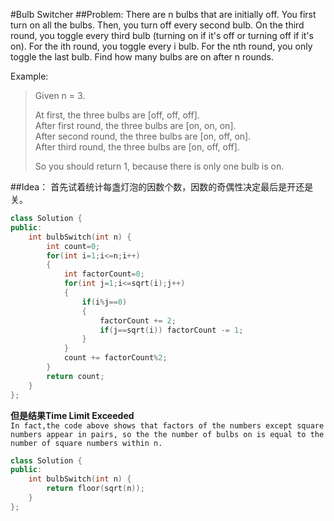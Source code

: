#Bulb Switcher
##Problem:
There are n bulbs that are initially off. You first turn on all the bulbs. Then, you turn off every second bulb. On the third round, you toggle every third bulb (turning on if it's off or turning off if it's on). For the ith round, you toggle every i bulb. For the nth round, you only toggle the last bulb. Find how many bulbs are on after n rounds.

Example:

>Given n = 3.   
>  
>At first, the three bulbs are [off, off, off].  
>After first round, the three bulbs are [on, on, on].  
>After second round, the three bulbs are [on, off, on].  
>After third round, the three bulbs are [on, off, off].    
>  
>So you should return 1, because there is only one bulb is on.  

##Idea：
首先试着统计每盏灯泡的因数个数，因数的奇偶性决定最后是开还是关。
```cpp
class Solution {
public:
    int bulbSwitch(int n) {
        int count=0;
        for(int i=1;i<=n;i++)
        {
            int factorCount=0;
            for(int j=1;i<=sqrt(i);j++)
            {
                if(i%j==0) 
                {
                    factorCount += 2;
                    if(j==sqrt(i)) factorCount -= 1;
                }
            }
            count += factorCount%2;
        }
        return count;
    }
};
```
**但是结果Time Limit Exceeded**     
`In fact,the code above shows that factors of the numbers except square numbers appear in pairs, so the the number of bulbs on is equal to the number of square numbers within n.` 
```cpp
class Solution {
public:
    int bulbSwitch(int n) {
        return floor(sqrt(n));
    }
};
```